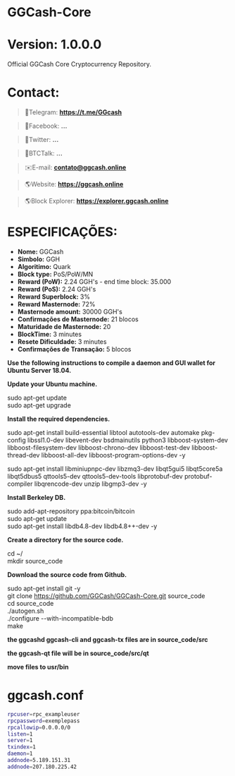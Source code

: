 # GGCash-Core
# Version: 1.0.0.0
Official GGCash Core Cryptocurrency Repository.

# Contact:
> 💬Telegram:
**https://t.me/GGcash**

> 💬Facebook:
**...**

> 💬Twitter:
**...**

> 💬BTCTalk:
**...**

> ✉️E-mail:
**contato@ggcash.online**

> 🌎Website:
**https://ggcash.online**

> 🌎Block Explorer:
**https://explorer.ggcash.online**

# ESPECIFICAÇÕES:
- **Nome:** GGCash <br>
- **Simbolo:** GGH <br>
- **Algoritimo:** Quark <br>
- **Block type:** PoS/PoW/MN <br>
- **Reward	(PoW):** 2.24 GGH's - end time block: 35.000 <br>
- **Reward (PoS):** 2.24 GGH's <br>
- **Reward Superblock:** 3% <br>
- **Reward Masternode:** 72% <br>
- **Masternode amount:** 30000 GGH's <br>
- **Confirmações de Masternode:** 21 blocos <br>
- **Maturidade de Masternode:** 20 <br>
- **BlockTime:** 3 minutes <br>
- **Resete Dificuldade:**	3 minutes <br>
- **Confirmações de Transação:** 5 blocos <br>

**Use the following instructions to compile a daemon and GUI wallet for Ubuntu Server 18.04.**

**Update your Ubuntu machine.**

sudo apt-get update<br>
sudo apt-get upgrade<br>

**Install the required dependencies.**

sudo apt-get install build-essential libtool autotools-dev automake pkg-config libssl1.0-dev libevent-dev bsdmainutils python3 libboost-system-dev libboost-filesystem-dev libboost-chrono-dev libboost-test-dev libboost-thread-dev libboost-all-dev libboost-program-options-dev -y<br>

sudo apt-get install libminiupnpc-dev libzmq3-dev libqt5gui5 libqt5core5a libqt5dbus5 qttools5-dev qttools5-dev-tools libprotobuf-dev protobuf-compiler libqrencode-dev unzip libgmp3-dev -y<br>

**Install Berkeley DB.**

sudo add-apt-repository ppa:bitcoin/bitcoin<br>
sudo apt-get update<br>
sudo apt-get install libdb4.8-dev libdb4.8++-dev -y<br>

**Create a directory for the source code.**

cd ~/<br>
mkdir source_code<br>

**Download the source code from Github.**

sudo apt-get install git -y<br>
git clone https://github.com/GGCash/GGCash-Core.git source_code<br>
cd source_code<br>
./autogen.sh<br>
./configure --with-incompatible-bdb<br>
make<br>

**the ggcashd ggcash-cli and ggcash-tx files are in source_code/src**<br>

**the ggcash-qt file will be in source_code/src/qt**<br>

**move files to usr/bin**<br>

# ggcash.conf
```sh
rpcuser=rpc_exampleuser
rpcpassword=exemplepass
rpcallowip=0.0.0.0/0
listen=1
server=1
txindex=1
daemon=1
addnode=5.189.151.31
addnode=207.180.225.42
```
